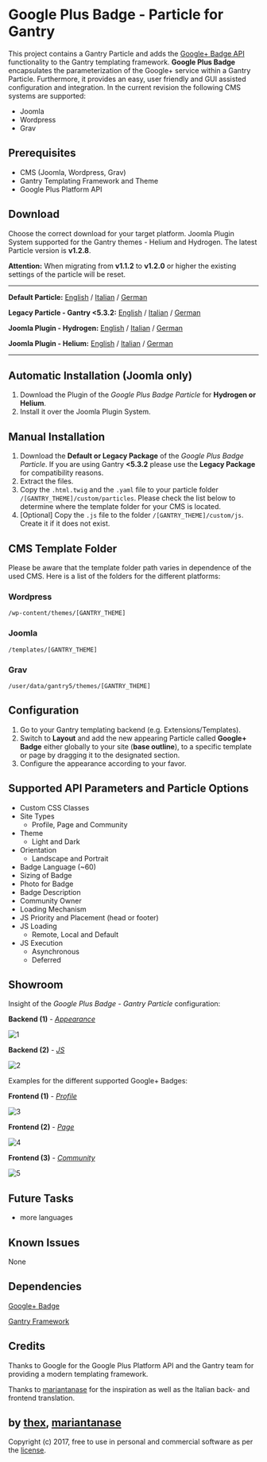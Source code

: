 # Google Plus Badge - Particle for Gantry
This project contains a Gantry Particle and adds the [Google+ Badge API](https://developers.google.com/+/web/badge/) functionality to the Gantry templating framework. **Google Plus Badge** encapsulates the parameterization of the Google+ service within a Gantry Particle. Furthermore, it provides an easy, user friendly and GUI assisted configuration and integration. In the current revision the following CMS systems are supported:
* Joomla
* Wordpress
* Grav

## Prerequisites
* CMS (Joomla, Wordpress, Grav)
* Gantry Templating Framework and Theme
* Google Plus Platform API

## Download
Choose the correct download for your target platform. Joomla Plugin System supported for the Gantry themes - Helium and Hydrogen. The latest Particle version is **v1.2.8**.

**Attention:** When migrating from **v1.1.2** to **v1.2.0** or higher the existing settings of the particle will be reset.
___
**Default Particle:**
[English](https://github.com/thexmanxyz/Google-Plus-Badge-Gantry/releases/download/v1.2.8/gpb.particle.only.EN.v1.2.8.zip) / [Italian](https://github.com/thexmanxyz/Google-Plus-Badge-Gantry/releases/download/v1.2.8/gpb.particle.only.IT.v1.2.8.zip) / [German](https://github.com/thexmanxyz/Google-Plus-Badge-Gantry/releases/download/v1.2.8/gpb.particle.only.DE.v1.2.8.zip)

**Legacy Particle - Gantry <5.3.2:**
[English](https://github.com/thexmanxyz/Google-Plus-Badge-Gantry/releases/download/v1.2.8/gpb.particle.only.legacy.EN.v1.2.8.zip) / [Italian](https://github.com/thexmanxyz/Google-Plus-Badge-Gantry/releases/download/v1.2.8/gpb.particle.only.legacy.IT.v1.2.8.zip) / [German](https://github.com/thexmanxyz/Google-Plus-Badge-Gantry/releases/download/v1.2.8/gpb.particle.only.legacy.DE.v1.2.8.zip)

**Joomla Plugin - Hydrogen:**
[English](https://github.com/thexmanxyz/Google-Plus-Badge-Gantry/releases/download/v1.2.8/gpb.j3.hydrogen.EN.v1.2.8.zip) / [Italian](https://github.com/thexmanxyz/Google-Plus-Badge-Gantry/releases/download/v1.2.8/gpb.j3.hydrogen.IT.v1.2.8.zip) / [German](https://github.com/thexmanxyz/Google-Plus-Badge-Gantry/releases/download/v1.2.8/gpb.j3.hydrogen.DE.v1.2.8.zip)

**Joomla Plugin - Helium:**
[English](https://github.com/thexmanxyz/Google-Plus-Badge-Gantry/releases/download/v1.2.8/gpb.j3.helium.EN.v1.2.8.zip) / [Italian](https://github.com/thexmanxyz/Google-Plus-Badge-Gantry/releases/download/v1.2.8/gpb.j3.helium.IT.v1.2.8.zip) / [German](https://github.com/thexmanxyz/Google-Plus-Badge-Gantry/releases/download/v1.2.8/gpb.j3.helium.DE.v1.2.8.zip)
___

## Automatic Installation (Joomla only)
1. Download the Plugin of the *Google Plus Badge Particle* for **Hydrogen or Helium**.
2. Install it over the Joomla Plugin System.

## Manual Installation
1. Download the **Default or Legacy Package** of the *Google Plus Badge Particle*. If you are using Gantry **<5.3.2** please use the **Legacy Package** for compatibility reasons.
2. Extract the files.
3. Copy the `.html.twig` and the `.yaml` file to your particle folder `/[GANTRY_THEME]/custom/particles`. Please check the list below to determine where the template folder for your CMS is located.
4. [Optional] Copy the `.js` file to the folder `/[GANTRY_THEME]/custom/js`. Create it if it does not exist.

## CMS Template Folder
Please be aware that the template folder path varies in dependence of the used CMS. Here is a list of the folders for the different platforms:

### Wordpress
`/wp-content/themes/[GANTRY_THEME]`

### Joomla
`/templates/[GANTRY_THEME]`

### Grav
`/user/data/gantry5/themes/[GANTRY_THEME]`

## Configuration
1. Go to your Gantry templating backend (e.g. Extensions/Templates).
2. Switch to **Layout** and add the new appearing Particle called **Google+ Badge** either globally to your site (**base outline**), to a specific template or page by dragging it to the designated section.
3. Configure the appearance according to your favor.
 
## Supported API Parameters and Particle Options
* Custom CSS Classes
* Site Types
  * Profile, Page and Community
* Theme
  * Light and Dark
* Orientation
  * Landscape and Portrait
* Badge Language (~60)
* Sizing of Badge
* Photo for Badge
* Badge Description
* Community Owner
* Loading Mechanism
* JS Priority and Placement (head or footer)
* JS Loading
  * Remote, Local and Default
* JS Execution
  * Asynchronous
  * Deferred

## Showroom
Insight of the *Google Plus Badge - Gantry Particle* configuration:

**Backend (1)** - *[Appearance](/screenshots/backend_appearance.png)*

![1](/screenshots/backend_appearance.png)

**Backend (2)** - *[JS](/screenshots/backend_js.png)*

![2](/screenshots/backend_js.png)

Examples for the different supported Google+ Badges:

**Frontend (1)** - *[Profile](/screenshots/frontend_profile.png)*

![3](/screenshots/frontend_profile.png)

**Frontend (2)** - *[Page](/screenshots/frontend_page.png)*

![4](/screenshots/frontend_page.png)

**Frontend (3)** - *[Community](/screenshots/frontend_community.png)*

![5](/screenshots/frontend_community.png)

## Future Tasks
* more languages

## Known Issues
None

## Dependencies
[Google+ Badge](https://developers.google.com/+/web/badge/)

[Gantry Framework](http://gantry.org/)

## Credits
Thanks to Google for the Google Plus Platform API and the Gantry team for providing a modern templating framework.

Thanks to [mariantanase](https://github.com/mariantanase) for the inspiration as well as the Italian back- and frontend translation.

## by [thex](https://github.com/thexmanxyz), [mariantanase](https://github.com/mariantanase)
Copyright (c) 2017, free to use in personal and commercial software as per the [license](/LICENSE.md).
